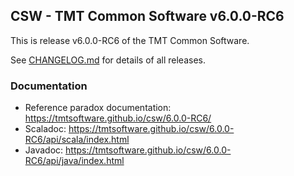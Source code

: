 ## CSW - TMT Common Software v6.0.0-RC6

This is release v6.0.0-RC6 of the TMT Common Software.

See [CHANGELOG.md](CHANGELOG.md) for details of all releases.


### Documentation
- Reference paradox documentation: https://tmtsoftware.github.io/csw/6.0.0-RC6/
- Scaladoc: https://tmtsoftware.github.io/csw/6.0.0-RC6/api/scala/index.html
- Javadoc: https://tmtsoftware.github.io/csw/6.0.0-RC6/api/java/index.html